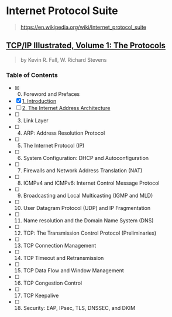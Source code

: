 # Internet Protocol Suite

> <https://en.wikipedia.org/wiki/Internet_protocol_suite>

## [TCP/IP Illustrated, Volume 1: The Protocols](https://www.goodreads.com/book/show/9176515-tcp-ip-illustrated-volume-1)

> by Kevin R. Fall, W. Richard Stevens

### Table of Contents

- [x] 0. Foreword and Prefaces
- [x] [1. Introduction](./introduction.md)
- [ ] [2. The Internet Address Architecture](./address_architecture.md)
- [ ] 3. Link Layer
- [ ] 4. ARP: Address Resolution Protocol
- [ ] 5. The Internet Protocol (IP)
- [ ] 6. System Configuration: DHCP and Autoconfiguration
- [ ] 7. Firewalls and Network Address Translation (NAT)
- [ ] 8. ICMPv4 and ICMPv6: Internet Control Message Protocol
- [ ] 9. Broadcasting and Local Multicasting (IGMP and MLD)
- [ ] 10. User Datagram Protocol (UDP) and IP Fragmentation
- [ ] 11. Name resolution and the Domain Name System (DNS)
- [ ] 12. TCP: The Transmission Control Protocol (Preliminaries)
- [ ] 13. TCP Connection Management
- [ ] 14. TCP Timeout and Retransmission
- [ ] 15. TCP Data Flow and Window Management
- [ ] 16. TCP Congestion Control
- [ ] 17. TCP Keepalive
- [ ] 18. Security: EAP, IPsec, TLS, DNSSEC, and DKIM
